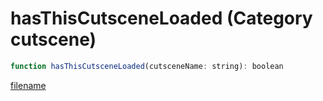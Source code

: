# hasThisCutsceneLoaded (Category cutscene)

```js
function hasThisCutsceneLoaded(cutsceneName: string): boolean
```

[filename](hasThisCutsceneLoaded_m.md ':include')